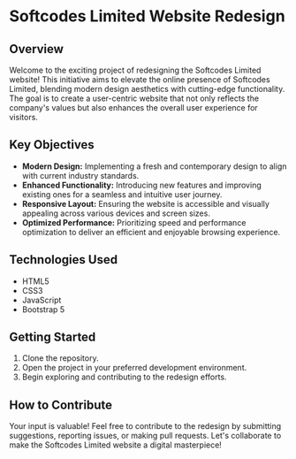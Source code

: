 # Softcodes Limited Website Redesign

## Overview

Welcome to the exciting project of redesigning the Softcodes Limited website! This initiative aims to elevate the online presence of Softcodes Limited, blending modern design aesthetics with cutting-edge functionality. The goal is to create a user-centric website that not only reflects the company's values but also enhances the overall user experience for visitors.

## Key Objectives

- **Modern Design:** Implementing a fresh and contemporary design to align with current industry standards.
- **Enhanced Functionality:** Introducing new features and improving existing ones for a seamless and intuitive user journey.
- **Responsive Layout:** Ensuring the website is accessible and visually appealing across various devices and screen sizes.
- **Optimized Performance:** Prioritizing speed and performance optimization to deliver an efficient and enjoyable browsing experience.

## Technologies Used

- HTML5
- CSS3
- JavaScript
- Bootstrap 5

## Getting Started

1. Clone the repository.
2. Open the project in your preferred development environment.
3. Begin exploring and contributing to the redesign efforts.

## How to Contribute

Your input is valuable! Feel free to contribute to the redesign by submitting suggestions, reporting issues, or making pull requests. Let's collaborate to make the Softcodes Limited website a digital masterpiece!

